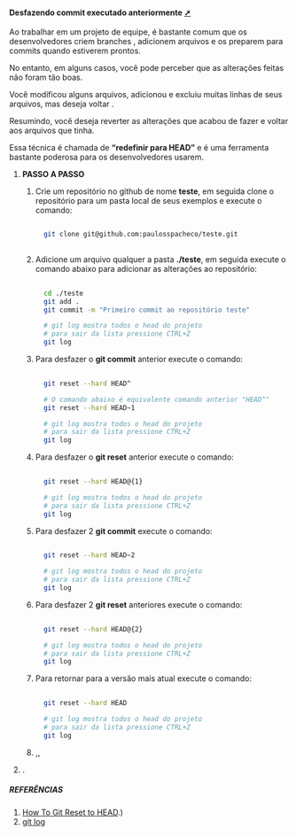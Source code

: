 <!-- markdownlint-disable-next-line -->
<nav><div class="topnav" id="myTopnav"><div w3-include-html="/menu.inc"></div></div></nav>         

<!-- markdownlint-disable-next-line -->
#### Desfazendo commit executado anteriormente <a href="desfazendo_commit_executado_anteriormente.html" target="_blank" title="Pressione aqui para expandir este documento em nova aba." >  ➚ </a>

Ao trabalhar em um projeto de equipe, é bastante comum que os desenvolvedores criem branches , adicionem arquivos e os preparem para commits quando estiverem prontos.

No entanto, em alguns casos, você pode perceber que as alterações feitas não foram tão boas.

Você modificou alguns arquivos, adicionou e excluiu muitas linhas de seus arquivos, mas deseja voltar .

Resumindo, você deseja reverter as alterações que acabou de fazer e voltar aos arquivos que tinha.

Essa técnica é chamada de **“redefinir para HEAD”** e é uma ferramenta bastante poderosa para os desenvolvedores usarem.

1. **PASSO A PASSO**
   1. Crie um repositório no github de nome **teste**, em seguida clone o repositório para um pasta local de seus exemplos e execute o comando:

        ```sh

          git clone git@github.com:paulosspacheco/teste.git
          
        
        ```

   2. Adicione um arquivo qualquer a pasta **./teste**, em seguida execute o comando abaixo para adicionar as alterações ao repositório:

        ```sh
          
          cd ./teste
          git add .
          git commit -m "Primeiro commit ao repositório teste" 

          # git log mostra todos o head do projeto
          # para sair da lista pressione CTRL+Z
          git log
        
        ```

   3. Para desfazer o **git commit** anterior execute o comando:

        ```sh
                              
          git reset --hard HEAD^

          # O comando abaixo é equivalente comando anterior "HEAD^"
          git reset --hard HEAD~1

          # git log mostra todos o head do projeto
          # para sair da lista pressione CTRL+Z
          git log
        
        ```

   4. Para desfazer o **git reset** anterior execute o comando:

        ```sh
                              
          git reset --hard HEAD@{1}

          # git log mostra todos o head do projeto
          # para sair da lista pressione CTRL+Z
          git log
        
        ```

   5. Para desfazer 2 **git commit** execute o comando:

        ```sh
                  
          git reset --hard HEAD~2

          # git log mostra todos o head do projeto
          # para sair da lista pressione CTRL+Z
          git log
        
        ```

   6. Para desfazer 2 **git reset** anteriores execute o comando:

        ```sh
                              
          git reset --hard HEAD@{2}

          # git log mostra todos o head do projeto
          # para sair da lista pressione CTRL+Z
          git log
        
        ```

   7. Para retornar para a versão mais atual execute o comando:

        ```sh
                              
          git reset --hard HEAD

          # git log mostra todos o head do projeto
          # para sair da lista pressione CTRL+Z
          git log
        
        ```

   8. ,,

2. .

##### REFERÊNCIAS

1. [How To Git Reset to HEAD](https://devconnected.com/how-to-git-reset-to-head/#:~:text=To%20hard%20reset%20files%20to,option%20and%20specify%20the%20HEAD.&text=The%20purpose%20of%20the%20%E2%80%9Cgit,before%20HEAD%20and%20so%20on).)
2. [git log](https://git-scm.com/docs/git-log/pt_BR)

<!-- markdownlint-disable-next-line -->
<script>  includeHTML(); FixHeader(window,"myHeader"); </script>    
